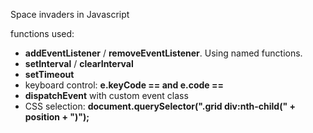 Space invaders in Javascript

functions used:
- **addEventListener** / **removeEventListener**. Using named functions.
- **setInterval** / **clearInterval**
- **setTimeout**
- keyboard control: **e.keyCode == <keyNumber> and e.code == <keyName>**
- **dispatchEvent** with custom event class
- CSS selection: **document.querySelector(".grid div:nth-child(" + position + ")");**